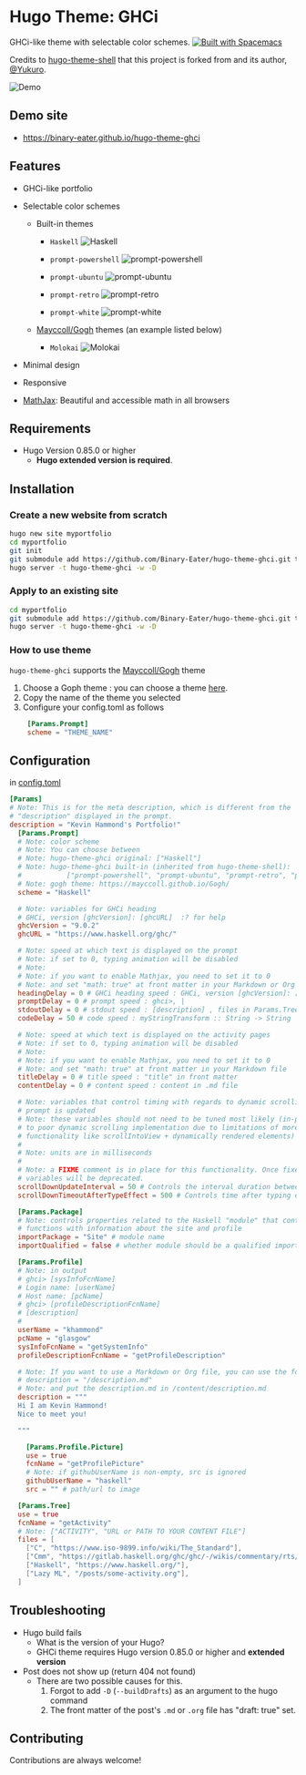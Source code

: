 # Hugo Theme: GHCi
GHCi-like theme with selectable color schemes. [![Built with
Spacemacs](https://cdn.rawgit.com/syl20bnr/spacemacs/442d025779da2f62fc86c2082703697714db6514/assets/spacemacs-badge.svg)](https://develop.spacemacs.org)

Credits to [hugo-theme-shell](https://github.com/Yukuro/hugo-theme-shell) that
this project is forked from and its author,
[@Yukuro](https://github.com/Yukuro).

![Demo](https://raw.githubusercontent.com/Binary-Eater/hugo-theme-ghci/trunk/images/hugo_theme_ghci_demo.gif)

## Demo site
- https://binary-eater.github.io/hugo-theme-ghci

## Features
- GHCi-like portfolio
- Selectable color schemes
  - Built-in themes
    - `Haskell`
    ![Haskell](https://raw.githubusercontent.com/Binary-Eater/hugo-theme-ghci/trunk/images/images/tn.png)

    - `prompt-powershell`
    ![prompt-powershell](https://raw.githubusercontent.com/Binary-Eater/hugo-theme-ghci/trunk/images/powershell.png)

    - `prompt-ubuntu`
    ![prompt-ubuntu](https://raw.githubusercontent.com/Binary-Eater/hugo-theme-ghci/trunk/images/ubuntu.png)

    - `prompt-retro`
    ![prompt-retro](https://raw.githubusercontent.com/Binary-Eater/hugo-theme-ghci/trunk/images/retro.png)

    - `prompt-white`
    ![prompt-white](https://raw.githubusercontent.com/Binary-Eater/hugo-theme-ghci/trunk/images/white.png)

  - [Mayccoll/Gogh](https://github.com/Mayccoll/Gogh) themes (an example listed below)
    - `Molokai`
    ![Molokai](https://raw.githubusercontent.com/Binary-Eater/hugo-theme-ghci/trunk/images/molokai.png)
        
- Minimal design
- Responsive
- [MathJax](https://www.mathjax.org/): Beautiful and accessible math in all browsers

## Requirements
- Hugo Version 0.85.0 or higher
    - **Hugo extended version is required**.

## Installation
### Create a new website from scratch
```bash
hugo new site myportfolio
cd myportfolio
git init
git submodule add https://github.com/Binary-Eater/hugo-theme-ghci.git themes/hugo-theme-ghci
hugo server -t hugo-theme-ghci -w -D
```

### Apply to an existing site
```bash
cd myportfolio
git submodule add https://github.com/Binary-Eater/hugo-theme-ghci.git themes/hugo-theme-ghci
hugo server -t hugo-theme-ghci -w -D
```

### How to use theme
`hugo-theme-ghci` supports the [Mayccoll/Gogh](https://github.com/Mayccoll/Gogh) theme
1. Choose a Goph theme : you can choose a theme [here](https://mayccoll.github.io/Gogh/).
2. Copy the name of the theme you selected
3. Configure your config.toml as follows
    ```toml
     [Params.Prompt]
     scheme = "THEME_NAME"
   ```

## Configuration
in [config.toml](https://raw.githubusercontent.com/Binary-Eater/hugo-theme-ghci/trunk/config/_default/config.toml)

```toml
[Params]
# Note: This is for the meta description, which is different from the
# "description" displayed in the prompt.
description = "Kevin Hammond's Portfolio!"
  [Params.Prompt]
  # Note: color scheme
  # Note: You can choose between
  # Note: hugo-theme-ghci original: ["Haskell"]
  # Note: hugo-theme-ghci built-in (inherited from hugo-theme-shell):
  #           ["prompt-powershell", "prompt-ubuntu", "prompt-retro", "prompt-white"]
  # Note: gogh theme: https://mayccoll.github.io/Gogh/
  scheme = "Haskell"

  # Note: variables for GHCi heading
  # GHCi, version [ghcVersion]: [ghcURL]  :? for help
  ghcVersion = "9.0.2"
  ghcURL = "https://www.haskell.org/ghc/"

  # Note: speed at which text is displayed on the prompt
  # Note: if set to 0, typing animation will be disabled
  # Note:
  # Note: if you want to enable Mathjax, you need to set it to 0
  # Note: and set "math: true" at front matter in your Markdown or Org file
  headingDelay = 0 # GHCi heading speed : GHCi, version [ghcVersion]: [ghcURL]  :? for help
  promptDelay = 0 # prompt speed : ghci>, |
  stdoutDelay = 0 # stdout speed : [description] , files in Params.Tree
  codeDelay = 50 # code speed : myStringTransform :: String -> String

  # Note: speed at which text is displayed on the activity pages
  # Note: if set to 0, typing animation will be disabled
  # Note: 
  # Note: if you want to enable Mathjax, you need to set it to 0
  # Note: and set "math: true" at front matter in your Markdown file
  titleDelay = 0 # title speed : "title" in front matter
  contentDelay = 0 # content speed : content in .md file

  # Note: variables that control timing with regards to dynamic scrolling as the
  # prompt is updated
  # Note: these variables should not need to be tuned most likely (in-place due
  # to poor dynamic scrolling implementation due to limitations of more ideal
  # functionality like scrollIntoView + dynamically rendered elements)
  #
  # Note: units are in milliseconds
  #
  # Note: a FIXME comment is in place for this functionality. Once fixed, these
  # variables will be deprecated.
  scrollDownUpdateInterval = 50 # Controls the interval duration between scroll to bottom calls
  scrollDownTimeoutAfterTypeEffect = 500 # Controls time after typing effect is done to cancel subsequent scroll down calls

  [Params.Package] 
  # Note: controls properties related to the Haskell "module" that contains
  # functions with information about the site and profile
  importPackage = "Site" # module name
  importQualified = false # whether module should be a qualified import

  [Params.Profile]
  # Note: in output
  # ghci> [sysInfoFcnName]
  # Login name: [userName]
  # Host name: [pcName]
  # ghci> [profileDescriptionFcnName]
  # [description]
  #
  userName = "khammond"
  pcName = "glasgow"
  sysInfoFcnName = "getSystemInfo"
  profileDescriptionFcnName = "getProfileDescription"

  # Note: If you want to use a Markdown or Org file, you can use the following
  # description = "/description.md"
  # Note: and put the description.md in /content/description.md
  description = """
  Hi I am Kevin Hammond!
  Nice to meet you!

  """

    [Params.Profile.Picture]
    use = true
    fcnName = "getProfilePicture"
    # Note: if githubUserName is non-empty, src is ignored
    githubUserName = "haskell"
    src = "" # path/url to image

  [Params.Tree]
  use = true
  fcnName = "getActivity"
  # Note: ["ACTIVITY", "URL or PATH TO YOUR CONTENT FILE"]
  files = [ 
    ["C", "https://www.iso-9899.info/wiki/The_Standard"],
    ["Cmm", "https://gitlab.haskell.org/ghc/ghc/-/wikis/commentary/rts/cmm"],
    ["Haskell", "https://www.haskell.org/"],
    ["Lazy ML", "/posts/some-activity.org"],
  ]
```

## Troubleshooting
- Hugo build fails
  - What is the version of your Hugo?
  - GHCi theme requires Hugo version 0.85.0 or higher and **extended version**
- Post does not show up (return 404 not found)
  - There are two possible causes for this.
    1. Forgot to add `-D` (`--buildDrafts`) as an argument to the hugo command
    2. The front matter of the post's `.md` or `.org` file has "draft: true"
       set.

## Contributing
Contributions are always welcome!
